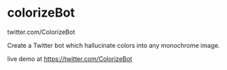 # colorizeBot
twitter.com/ColorizeBot

Create a Twitter bot which hallucinate colors into any monochrome image.

live demo at https://twitter.com/ColorizeBot
